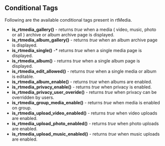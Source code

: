 ## Conditional Tags

Following are the available conditional tags present in rtMedia.

* **is_rtmedia_gallery()** - returns *true* when a media ( video, music, photo or all ) archive or album archive page is displayed.
* **is_rtmedia_album_gallery()** - returns *true* when an album archive page is displayed.
* **is_rtmedia_single()** -* returns *true* when a single media page is displayed.
* **is_rtmedia_album()** - returns *true* when a single album page is displayed.
* **is_rtmedia_edit_allowed()** - returns *true* when a single media or album is editable.
* **is_rtmedia_album_enable()** - returns *true* when albums are enabled.
* **is_rtmedia_privacy_enable()** - returns *true* when privacy is enabled.
* **is_rtmedia_privacy_user_overide()** - returns *true* when privacy can be overridden by users.
* **is_rtmedia_group_media_enable()** - returns *true* when media is enabled on group.
* **is_rtmedia_upload_video_enabled()** - returns *true* when video uploads are enabled.
* **is_rtmedia_upload_photo_enabled()** - returns *true* when photo uploads are enabled.
* **is_rtmedia_upload_music_enabled()** - returns *true* when music uploads are enabled.
